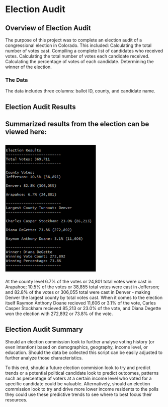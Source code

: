 # Election Audit

## Overview of Election Audit
The purpose of this project was to complete an election audit of a congressional election in Colorado. This included:
Calculating the total number of votes cast.
 Compiling a complete list of candidates who received votes.
 Calculating the total number of votes each candidate received.
 Calculating the percentage of votes of each candidate.
 Determining the winner of the election.

### The Data
The data includes three columns: ballot ID, county, and candidate name.

## Election Audit Results
Summarized results from the election can be viewed here:
----------------------------------
![Results](https://github.com/craig-clemens/election-analysis/blob/main/Resources/Results.PNG)
----------------------------------
At the county level 6.7% of the votes or 24,801 total votes were cast in Arapahoe; 10.5% of the votes or 38,855 total votes were cast in Jefferson; and 82.8% of the votes or 306,055 total were cast in Denver - making Denver the largest county by total votes cast. When it comes to the election itself Raymon Anthony Doane recieved 11,606 or 3.1% of the vote, Carles Casper Stockham recieved 85,213 or 23.0% of the vote, and Diana Degette won the election with 272,892 or 73.8% of the vote.

## Election Audit Summary
Should an election commission look to further analyse voting history (or even intention) based on demographics, geography, income level, or education. Should the data be collected this script can be easily adjusted to further analyze those characteristics.

To this end, should a future election commision look to try and predict trends or a potential political candidate look to predict outcomes, patterns such as percentage of voters at a certain income level who voted for a specific candidate could be valuable. Alternatively, should an election commission look to try and drive more lower income residents to the polls they could use these predictive trends to see where to best focus their resources.
